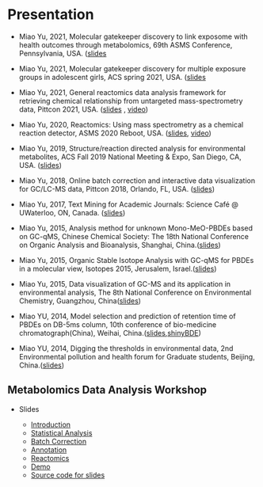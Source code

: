 # Presentation

- Miao Yu, 2021, Molecular gatekeeper discovery to link exposome with health outcomes through metabolomics, 69th ASMS Conference, Pennsylvania, USA. ([slides](http://yufree.github.io/presentation/gatekeeper/gatekeeper-asms.html)

- Miao Yu, 2021, Molecular gatekeeper discovery for multiple exposure groups in adolescent girls, ACS spring 2021, USA. ([slides](http://yufree.github.io/presentation/gatekeeper/gatekeeper-acs.html)

- Miao Yu, 2021, General reactomics data analysis framework for retrieving chemical relationship from untargeted mass-spectrometry data, Pittcon 2021, USA. ([slides](http://yufree.github.io/presentation/reactomics/pres-pittcon) , [video](https://youtu.be/xYHW5Z5q_A8))

- Miao Yu, 2020, Reactomics: Using mass spectrometry as a chemical reaction detector, ASMS 2020 Reboot, USA. ([slides](http://yufree.github.io/presentation/reactomics/pres-asms), [video](https://youtu.be/-mT3HcVygHE))

- Miao Yu, 2019, Structure/reaction directed analysis for environmental metabolites, ACS Fall 2019 National Meeting & Expo, San Diego, CA, USA. ([slides](http://yufree.github.io/presentation/srda/acs-MiaoYu.html))

- Miao Yu, 2018, Online batch correction and interactive data visualization for GC/LC-MS data, Pittcon 2018, Orlando, FL, USA. ([slides](https://docs.google.com/presentation/d/11nEtnaYR5KGE2uufv5sgw0Qw70G7ZAYd7AnCdMUKZa4/edit?usp=sharing))

- Miao Yu, 2017, Text Mining for Academic Journals: Science Café @ UWaterloo, ON, Canada. ([slides](https://yufree.github.io/presentation/textmining/textmining.html))

- Miao Yu, 2015, Analysis method for unknown Mono-MeO-PBDEs based on GC-qMS, Chinese Chemical Society: The 18th National Conference on Organic Analysis and Bioanalysis, Shanghai, China.([slides](http://yufree.github.io/presentation/fishingnet/fishingnet))

- Miao Yu, 2015, Organic Stable Isotope Analysis with GC-qMS for PBDEs in a molecular view, Isotopes 2015, Jerusalem, Israel.([slides](https://github.com/yufree/presentation/blob/gh-pages/isotope/isotope2015.pdf))

- Miao Yu, 2015, Data visualization of GC-MS and its application in environmental analysis, The 8th National Conference on Environmental Chemistry, Guangzhou, China([slides](http://yufree.github.io/presentation/GCMS/GCMS))

- Miao YU, 2014, Model selection and prediction of retention time of PBDEs on DB-5ms column, 10th conference of bio-medicine chromatograph(China), Weihai, China.([slides](https://github.com/yufree/presentation/blob/gh-pages/BDEprediction/20140420weihai.pdf),[shinyBDE](https://github.com/yufree/shinyBDE))

- Miao YU, 2014, Digging the thresholds in environmental data, 2nd Environmental pollution and health forum for Graduate students, Beijing, China.([slides](http://yufree.github.io/presentation/threshold/threshold))

## Metabolomics Data Analysis Workshop

- Slides
        
    - [Introduction](http://yufree.github.io/presentation/metabolomics/introduction#1)
    - [Statistical Analysis](http://yufree.github.io/presentation/metabolomics/StatisticalAnalysis#1)
    - [Batch Correction](http://yufree.github.io/presentation/metabolomics/BatchCorrection#1)
    - [Annotation](http://yufree.github.io/presentation/metabolomics/Annotation#1) 
    - [Reactomics](http://yufree.github.io/presentation/reactomics/pres.html)
    - [Demo](http://yufree.github.io/presentation/metabolomics/demo#1) 
    - [Source code for slides](https://github.com/yufree/presentation/tree/gh-pages/metabolomics)
